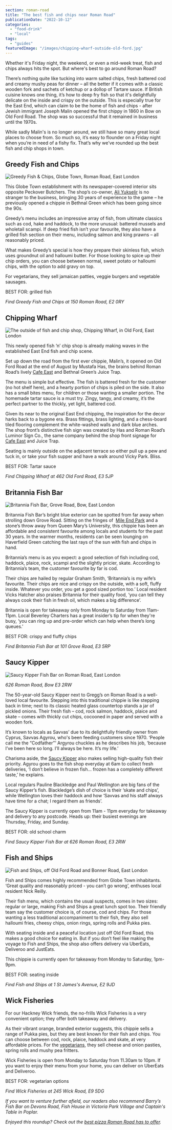 ```yaml
---
section: roman-road
title: "The best fish and chips near Roman Road"
publicationDate: "2022-10-12"
categories: 
  - "food-drink"
  - "local"
tags: 
  - "guides"
featuredImage: "/images/chipping-wharf-outside-old-ford.jpg"
---
```


Whether it's Friday night, the weekend, or even a mid-week treat, fish and chips always hits the spot. But where's best to go around Roman Road?

There’s nothing quite like tucking into warm salted chips, fresh battered cod and creamy mushy peas for dinner – all the better if it comes with a classic wooden fork and sachets of ketchup or a dollop of Tartare sauce. If British cuisine knows one thing, it’s how to deep fry fish so that it's delightfully delicate on the inside and crispy on the outside. This is especially true for the East End, which can claim to be the home of fish and chips - after Jewish immigrant Joseph Malin opened the first chippy in 1860 in Bow on Old Ford Road. The shop was so successful that it remained in business until the 1970s. 

While sadly Malin's is no longer around, we still have so many great local places to choose from. So much so, it’s easy to flounder on a Friday night when you’re in need of a fishy fix. That’s why we’ve rounded up the best fish and chip shops in town. 

## Greedy Fish and Chips  

![Greedy Fish & Chips, Globe Town, Roman Road, East London](/images/Fish-chip-shop-Globe-Town-1024x683.jpg)

This Globe Town establishment with its newspaper-covered interior sits opposite Peckover Butchers. The shop’s co-owner, [Ali Yukselir](https://romanroadlondon.com/greedy-fish-and-chips-opens-globe-town/) is no stranger to the business, bringing 30 years of experience to the game – he previously opened a chippie in Bethnal Green which has been going since the 90s.

Greedy’s menu includes an impressive array of fish, from ultimate classics such as cod, hake and haddock, to the more unusual: battered mussels and wholetail scampi. If deep fried fish isn’t your favourite, they also have a grilled fish section on their menu, including salmon and king prawns – all reasonably priced. 

What makes Greedy’s special is how they prepare their skinless fish, which uses groundnut oil and halloumi butter. For those looking to spice up their chip orders, you can choose between normal, sweet potato or halloumi chips, with the option to add gravy on top. 

For vegetarians, they sell jamaican patties, veggie burgers and vegetable sausages. 

BEST FOR: grilled fish

_Find Greedy Fish and Chips at 150 Roman Road, E2 0RY_

## Chipping Wharf

![The outside of fish and chip shop, Chipping Wharf, in Old Ford, East London](/images/chipping-wharf-outside-old-ford-1024x683.jpg)

This newly opened fish ‘n’ chip shop is already making waves in the established East End fish and chip scene. 

Set up down the road from the first ever chippie, Malin’s, it opened on Old Ford Road at the end of August by Mustafa Has, the brains behind Roman Road’s lively [Cafe East](https://romanroadlondon.com/cafe-east-roman-road-mustafa-has-interview/) and Bethnal Green’s Juice Trap. 

The menu is simple but effective. The fish is battered fresh for the customer (no hot shelf here), and a hearty portion of chips is piled on the side. It also has a small bites menu, for children or those wanting a smaller portion. The homemade tartar sauce is a must try. Zingy, tangy, and creamy, it’s the perfect partner to the thickly, yet light, battered cod.  

Given its near to the original East End chipping, the inspiration for the decor harks back to a bygone era. Brass fittings, brass lighting, and a chess-board tiled flooring complement the white-washed walls and dark blue arches. The shop front’s distinctive fish sign was created by Has and Roman Road’s Luminor Sign Co., the same company behind the shop front signage for [Cafe East](https://romanroadlondon.com/cafe-east-roman-road-mustafa-has-interview/) and Juice Trap.

Seating is mainly outside on the adjacent terrace so either pull up a pew and tuck in, or take your fish supper and have a walk around Vicky Park. Bliss.

BEST FOR: Tartar sauce

_Find Chipping Wharf at 462 Old Ford Road, E3 5JP_

## Britannia Fish Bar 

![Britannia Fish Bar, Grove Road, Bow, East London](/images/Fish-chip-shop-Bow-1024x683.jpg)

Britannia Fish Bar’s bright blue exterior can be spotted from far away when strolling down Grove Road. Sitting on the fringes of  [Mile End Park](https://romanroadlondon.com/mile-end-park-history/) and a stone’s throw away from Queen Mary’s University, this chippie has been an affordable and consistent favourite among locals and students for the past 30 years. In the warmer months, residents can be seen lounging on Haverfield Green catching the last rays of the sun with fish and chips in hand.

Britannia’s menu is as you expect: a good selection of fish including cod, haddock, plaice, rock, scampi and the slightly pricier, skate. According to Britannia’s team, the customer favourite by far is cod. 

Their chips are hailed by regular Graham Smith, ‘Britannia’s is my wife’s favourite. Their chips are nice and crispy on the outside, with a soft, fluffy inside. Whatever you order, you get a good sized portion too.’ Local resident Vicks Hatcher also praises Britannia for their quality food, ‘you can tell they always cook their fish in fresh oil, which makes a big difference’.

Britannia is open for takeaway only from Monday to Saturday from 11am-11pm. Local Beverley Charters has a great insider’s tip for when they're busy, ‘you can ring up and pre-order which can help when there’s long queues.’ 

BEST FOR: crispy and fluffy chips

_Find Britannia Fish Bar at 101 Grove Road, E3 5RP_

## Saucy Kipper 

![Saucy Kipper Fish Bar on Roman Road, East London](/images/Fish-chip-shop-Roman-Road-1024x683.jpg)

_626 Roman Road, Bow E3 2RW_

The 50-year-old Saucy Kipper next to Gregg’s on Roman Road is a well-loved local favourite. Stepping into this traditional chippie is like stepping back in time; next to its classic heated glass countertop stands a jar of pickled onions. Their fresh fish – cod, rock salmon, haddock, plaice and skate – comes with thickly cut chips, cocooned in paper and served with a wooden fork. 

It’s known to locals as Savvas’ due to its delightfully friendly owner from Cyprus, Savvas Agyrou, who's been feeding customers since 1970. ‘People call me the “Codfather”‘ Argyrou chuckles as he describes his job, ‘because I’ve been here so long. I’ll always be here. It’s my life.’

Charisma aside, the [Saucy Kipper](https://romanroadlondon.com/savvas-argyrou-saucy-kipper-fish-bar/) also makes selling high-quality fish their priority. Agyrou goes to the fish shop everyday at 6am to collect fresh deliveries, ‘I don’t believe in frozen fish… frozen has a completely different taste,’ he explains. 

Local regulars Pauline Blackledge and Paul Wellington are big fans of the Saucy Kipper’s fish. Blackledge’s dish of choice is their ‘skate and chips’, while Wellington loves their haddock and how ‘Savvas and his staff always have time for a chat; I regard them as friends’.

The Saucy Kipper is currently open from 11am - 11pm everyday for takeaway and delivery to any postcode. Heads up: their busiest evenings are Thursday, Friday, and Sunday. 

BEST FOR: old school charm

_Find Saucy Kipper Fish Bar at 626 Roman Road, E3 2RW_

## Fish and Ships

![Fish and Ships, off Old Ford Road and Bonner Road, East London](/images/Fish-chip-shop-Old-Ford-1024x683.jpg)

Fish and Ships comes highly recommended from Globe Town inhabitants. ‘Great quality and reasonably priced - you can’t go wrong’, enthuses local resident Nick Reilly. 

Their fish menu, which contains the usual suspects, comes in two sizes: regular or large, making Fish and Ships a great lunch spot too. Their friendly team say the customer choice is, of course, cod and chips. For those wanting a less traditional accompaniment to their fish, they also sell halloumi fries, cheesy chips, onion rings, spring rolls and Pukka pies. 

With seating inside and a peaceful location just off Old Ford Road, this makes a good choice for eating in. But if you don’t feel like making the voyage to Fish and Ships, the shop also offers delivery via UberEats, Deliveroo and JustEats.  

This chippie is currently open for takeaway from Monday to Saturday, 1pm-9pm. 

BEST FOR: seating inside

_Find Fish and Ships at 1 St James's Avenue, E2 9JD_

## Wick Fisheries

For our Hackney Wick friends, the no-frills Wick Fisheries is a very convenient option; they offer both takeaway and delivery. 

As their vibrant orange, branded exterior suggests, this chippie sells a range of Pukka pies, but they are best known for their fish and chips. You can choose between cod, rock, plaice, haddock and skate, at very affordable prices. For the [vegetarians](https://romanroadlondon.com/best-local-vegan-vegetarian-cafes-shops/), they sell cheese and onion pasties, spring rolls and mushy pea fritters. 

Wick Fisheries is open from Monday to Saturday from 11.30am to 10pm. If you want to enjoy their menu from your home, you can deliver on UberEats and Deliveroo. 

BEST FOR: vegetarian options

_Find Wick Fisheries at 245 Wick Road, E9 5DG_

_If you want to venture further afield, our readers also recommend Barry’s Fish Bar on Devons Road, Fish House in Victoria Park Village and Captain's Table in Poplar._ 

_Enjoyed this roundup? Check out the_ [_best pizza Roman Road has to offer_](https://romanroadlondon.com/best-pizza-bow-globe-town/)_._

